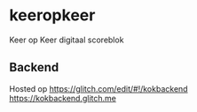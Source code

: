 # keeropkeer
Keer op Keer digitaal scoreblok

## Backend

Hosted op https://glitch.com/edit/#!/kokbackend
https://kokbackend.glitch.me
